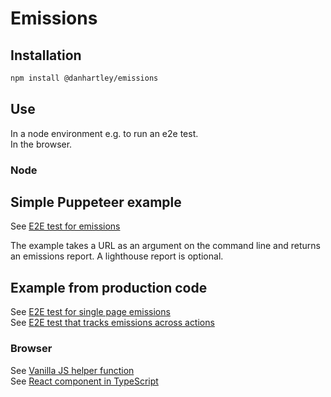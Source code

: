 # Emissions

## Installation


```bash
npm install @danhartley/emissions
```

## Use

In a node environment e.g. to run an e2e test.  
In the browser.

### Node

## Simple Puppeteer example

See [E2E test for emissions](https://github.com/danhartley/emissions-js-node-test)

The example takes a URL as an argument on the command line and returns an emissions report. A lighthouse report is optional.

## Example from production code

See [E2E test for single page emissions](https://github.com/danhartley/fieldnotes/blob/main/public/tests/read-fieldnotes/read-fieldnotes-page.js)  
See [E2E test that tracks emissions across actions](https://github.com/danhartley/fieldnotes/blob/main/public/tests/read-fieldnotes/read-fieldnotes-tracker.js)

### Browser

See [Vanilla JS helper function](https://github.com/danhartley/fieldnotes/blob/main/public/emissions/emissions.js)  
See [React component in TypeScript](https://github.com/danhartley/the-public-good/blob/main/components/emissions/emissions.tsx)

